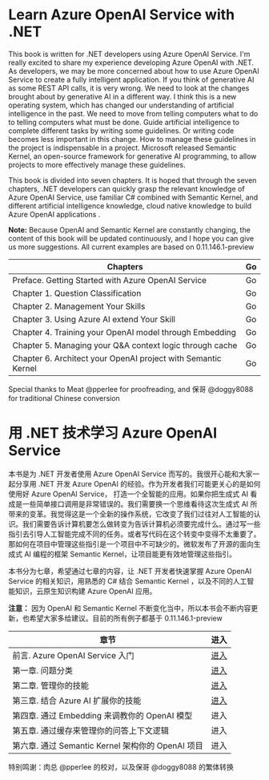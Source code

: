 #  **Learn Azure OpenAI Service with .NET**

This book is written for .NET developers using Azure OpenAI Service. I'm really excited to share my experience developing Azure OpenAI with .NET. As developers, we may be more concerned about how to use Azure OpenAI Service to create a fully intelligent application. If you think of generative AI as some REST API calls, it is very wrong. We need to look at the changes brought about by generative AI in a different way. I think this is a new operating system, which has changed our understanding of artificial intelligence in the past. We need to move from telling computers what to do to telling computers what must be done. Guide artificial intelligence to complete different tasks by writing some guidelines. Or writing code becomes less important in this change. How to manage these guidelines in the project is indispensable in a project. Microsoft released Semantic Kernel, an open-source framework for generative AI programming, to allow projects to more effectively manage these guidelines.

This book is divided into seven chapters. It is hoped that through the seven chapters, .NET developers can quickly grasp the relevant knowledge of Azure OpenAI Service, use familiar C# combined with Semantic Kernel, and different artificial intelligence knowledge, cloud native knowledge to build Azure OpenAI applications .

**Note:** Because OpenAI and Semantic Kernel are constantly changing, the content of this book will be updated continuously, and I hope you can give us more suggestions. All current examples are based on 0.11.146.1-preview

| Chapters                                                      | Go  |
| ------------------------------------------------------------- | --- |
| Preface. Getting Started with Azure OpenAI Service            | Go  |
| Chapter 1. Question Classification                            | Go  |
| Chapter 2. Management Your Skills                             | Go  |
| Chapter 3. Using Azure AI extend Your Skill                   | Go  |
| Chapter 4. Training your OpenAI model through Embedding       | Go  |
| Chapter 5. Managing your Q&A context logic through cache      | Go  |
| Chapter 6. Architect your OpenAI project with Semantic Kernel | Go  |


Special thanks to Meat @pperlee for proofreading, and 保哥 @doggy8088 for traditional Chinese conversion


#  **用 .NET 技术学习 Azure OpenAI Service**

本书是为 .NET 开发者使用 Azure OpenAI Service 而写的。我很开心能和大家一起分享用 .NET 开发 Azure OpenAI 的经验。作为开发者我们可能更关心的是如何使用好 Azure OpenAI Service， 打造一个全智能的应用。如果你把生成式 AI 看成是一些简单接口调用是非常错误的。我们需要换一个思维看待这次生成式 AI 所带来的变革。我觉得这是一个全新的操作系统，它改变了我们过往对人工智能的认识。我们需要告诉计算机要怎么做转变为告诉计算机必须要完成什么。通过写一些指引去引导人工智能完成不同的任务。或者写代码在这个转变中变得不太重要了。那如何在项目中管理这些指引是一个项目中不可缺少的。微软发布了开源的面向生成式 AI 编程的框架 Semantic Kernel，让项目能更有效地管理这些指引。

本书分为七章，希望通过七章的内容，让 .NET 开发者快速掌握 Azure OpenAI Service 的相关知识，用熟悉的 C# 结合 Semantic Kernel ，以及不同的人工智能知识，云原生知识构建 Azure OpenAI 应用。

**注意：** 因为 OpenAI 和 Semantic Kernel 不断变化当中，所以本书会不断内容更新，也希望大家多给建议。目前的所有例子都基于 0.11.146.1-preview


| 章节                                              | 进入                                                        |
| ------------------------------------------------- | ----------------------------------------------------------- |
| 前言. Azure OpenAI Service 入门                   | <a href="./CN/00.KickOffCN.md">进入</a>                     |
| 第一章. 问题分类                                  | <a href="./CN/01.HowToQuestionClassificationCN.md">进入</a> |
| 第二章. 管理你的技能                              | <a href="./CN/02.AddSkillCN.md">进入</a>                    |
| 第三章. 结合 Azure AI 扩展你的技能                | <a href="./CN/03.ImportAzureAICN.md">进入</a>                  |
| 第四章. 通过 Embedding 来调教你的 OpenAI 模型     | 进入                                                        |
| 第五章. 通过缓存来管理你的问答上下文逻辑          | 进入                                                        |
| 第六章. 通过 Semantic Kernel 架构你的 OpenAI 项目 | 进入                                                        |

特别鸣谢：肉总 @pperlee 的校对，以及保哥 @doggy8088 的繁体转换

